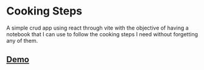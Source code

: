 # Cooking Steps

A simple crud app using react through vite with the objective of having a notebook that I can use to follow the cooking steps I need without forgetting any of them.

## [Demo](https://cooking-steps-notebook.vercel.app/)
